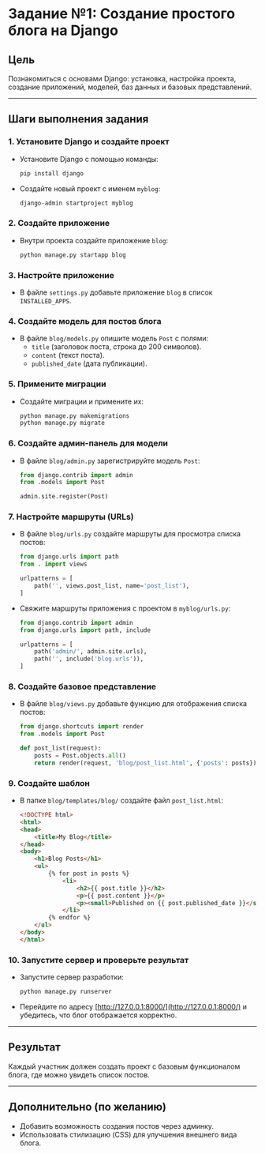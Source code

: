 
# Задание №1: Создание простого блога на Django

## Цель
Познакомиться с основами Django: установка, настройка проекта, создание приложений, моделей, баз данных и базовых представлений.

---

## Шаги выполнения задания

### 1. Установите Django и создайте проект
- Установите Django с помощью команды:
  ```bash
  pip install django
  ```
- Создайте новый проект с именем `myblog`:
  ```bash
  django-admin startproject myblog
  ```

### 2. Создайте приложение
- Внутри проекта создайте приложение `blog`:
  ```bash
  python manage.py startapp blog
  ```

### 3. Настройте приложение
- В файле `settings.py` добавьте приложение `blog` в список `INSTALLED_APPS`.

### 4. Создайте модель для постов блога
- В файле `blog/models.py` опишите модель `Post` с полями:
  - `title` (заголовок поста, строка до 200 символов).
  - `content` (текст поста).
  - `published_date` (дата публикации).

### 5. Примените миграции
- Создайте миграции и примените их:
  ```bash
  python manage.py makemigrations
  python manage.py migrate
  ```

### 6. Создайте админ-панель для модели
- В файле `blog/admin.py` зарегистрируйте модель `Post`:
  ```python
  from django.contrib import admin
  from .models import Post

  admin.site.register(Post)
  ```

### 7. Настройте маршруты (URLs)
- В файле `blog/urls.py` создайте маршруты для просмотра списка постов:
  ```python
  from django.urls import path
  from . import views

  urlpatterns = [
      path('', views.post_list, name='post_list'),
  ]
  ```
- Свяжите маршруты приложения с проектом в `myblog/urls.py`:
  ```python
  from django.contrib import admin
  from django.urls import path, include

  urlpatterns = [
      path('admin/', admin.site.urls),
      path('', include('blog.urls')),
  ]
  ```

### 8. Создайте базовое представление
- В файле `blog/views.py` добавьте функцию для отображения списка постов:
  ```python
  from django.shortcuts import render
  from .models import Post

  def post_list(request):
      posts = Post.objects.all()
      return render(request, 'blog/post_list.html', {'posts': posts})
  ```

### 9. Создайте шаблон
- В папке `blog/templates/blog/` создайте файл `post_list.html`:
  ```html
  <!DOCTYPE html>
  <html>
  <head>
      <title>My Blog</title>
  </head>
  <body>
      <h1>Blog Posts</h1>
      <ul>
          {% for post in posts %}
              <li>
                  <h2>{{ post.title }}</h2>
                  <p>{{ post.content }}</p>
                  <p><small>Published on {{ post.published_date }}</small></p>
              </li>
          {% endfor %}
      </ul>
  </body>
  </html>
  ```

### 10. Запустите сервер и проверьте результат
- Запустите сервер разработки:
  ```bash
  python manage.py runserver
  ```
- Перейдите по адресу [http://127.0.0.1:8000/](http://127.0.0.1:8000/) и убедитесь, что блог отображается корректно.

---

## Результат
Каждый участник должен создать проект с базовым функционалом блога, где можно увидеть список постов.

---

## Дополнительно (по желанию)
- Добавить возможность создания постов через админку.
- Использовать стилизацию (CSS) для улучшения внешнего вида блога.
